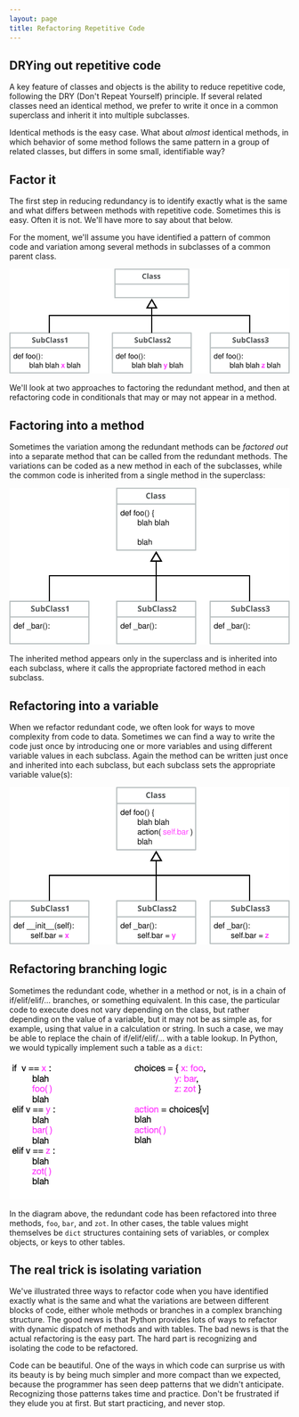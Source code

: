 ```yaml
---
layout: page
title: Refactoring Repetitive Code 
---
```


## DRYing out repetitive code 

A key feature of classes and objects is the 
ability to reduce repetitive code, following the 
DRY (Don't Repeat Yourself) principle.  If several 
related classes need an identical method, we prefer 
to write it once in a common superclass and inherit 
it into multiple subclasses.

Identical methods is the easy case.  What about 
*almost* identical methods, in which behavior of 
some method follows the same pattern in a group 
of related classes, but differs in some small, 
identifiable way?   

## Factor it

The first step in reducing redundancy is to identify 
exactly what is the same and what differs between 
methods with repetitive code.  Sometimes this is 
easy.  Often it is not.  We'll have more to say about 
that below. 

For the moment, we'll assume you have identified a 
pattern of common code and variation among several 
methods in subclasses of a common parent class. 

![Common code and variations](img_03_1/refactor_redundant_methods.svg)

We'll look at two approaches to factoring the redundant 
method, and then at refactoring code in conditionals 
that may or may not appear in a method. 

## Factoring into a method 

Sometimes the variation among the redundant methods can 
be *factored out* into a separate method that can be 
called from the redundant methods. The variations can 
be coded as a new method in each of the subclasses, 
while the common code is inherited from a single method 
in the superclass: 

![Refactor into methods](img_03_1/refactor_into_method.svg)

The inherited method appears only in the superclass 
and is inherited into each subclass, where it calls the appropriate factored method
in each subclass.  

## Refactoring into a variable 

When we refactor redundant code, we often look for ways
to move complexity from code to data.  Sometimes we can 
find a way to write the code just once by introducing one 
or more variables and using different variable values 
in each subclass.  Again the method can be written just 
once and inherited into each subclass, but each subclass 
sets the appropriate variable value(s): 

![One method to rule them all, and in the ether bind them](img_03_1/refactor_into_variable.svg)

## Refactoring branching logic

Sometimes the redundant code, whether in a method or not, 
is in a chain of if/elif/elif/... branches, or something 
equivalent.  In this case, the particular code to
execute does not vary depending on the class, but rather 
depending on the value of a variable, but it may not be 
as simple as, for example, using that value in a calculation
or string.  In such a case, we may be able to replace 
the chain of if/elif/elif/... with a table lookup. 
In Python, we would typically implement such a table 
as a `dict`: 

![Replace if/elif/elif with a table](img_03_1/refactor_branches_into_table.png)

In the diagram above, the redundant code has been 
refactored into three methods, `foo`, `bar`, and `zot`. 
In other cases, the table values might themselves be 
`dict` structures containing sets of variables, or 
complex objects, or keys to other tables.  

## The real trick is isolating variation

We've illustrated three ways to refactor code when 
you have identified exactly what is the same and 
what the variations are between different blocks of
code, either whole methods or branches in a 
complex branching structure.  The good news is that 
Python provides lots of ways to refactor with 
dynamic dispatch of methods and with tables.  The bad 
news is that the actual refactoring is the easy part. 
The hard part is recognizing and isolating the code 
to be refactored.  

Code can be beautiful.  One of the ways in which 
code can surprise us with its beauty is by being 
much simpler and more compact than we expected, 
because the programmer has seen
deep patterns that we didn't anticipate.  
Recognizing those patterns takes time and practice. 
Don't be frustrated if they elude you at first. 
But start practicing, and never stop. 